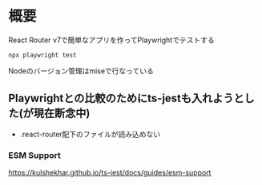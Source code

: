# 概要
React Router v7で簡単なアプリを作ってPlaywrightでテストする

`npx playwright test`

Nodeのバージョン管理はmiseで行なっている

## Playwrightとの比較のためにts-jestも入れようとした(が現在断念中)
- .react-router配下のファイルが読み込めない


### ESM Support
https://kulshekhar.github.io/ts-jest/docs/guides/esm-support